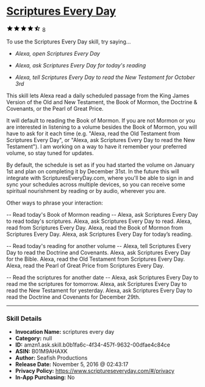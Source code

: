 # [Scriptures Every Day](http://alexa.amazon.com/#skills/amzn1.ask.skill.b0b1fa6c-4f34-457f-9632-00dfae4c84ce)
![4.1 stars](../../images/ic_star_black_18dp_1x.png)![4.1 stars](../../images/ic_star_black_18dp_1x.png)![4.1 stars](../../images/ic_star_black_18dp_1x.png)![4.1 stars](../../images/ic_star_black_18dp_1x.png)![4.1 stars](../../images/ic_star_half_black_18dp_1x.png) 8

To use the Scriptures Every Day skill, try saying...

* *Alexa, open Scriptures Every Day*

* *Alexa, ask Scriptures Every Day for today's reading*

* *Alexa, tell Scriptures Every Day to read the New Testament for October 3rd*

This skill lets Alexa read a daily scheduled passage from the King James Version of the Old and New Testament, the Book of Mormon, the Doctrine & Covenants, or the Pearl of Great Price.

It will default to reading the Book of Mormon. If you are not Mormon or you are interested in listening to a volume besides the Book of Mormon, you will have to ask for it each time (e.g. "Alexa, read the Old Testament from Scriptures Every Day", or "Alexa, ask Scriptures Every Day to read the New Testament"). I am working on a way to have it remember your preferred volume, so stay tuned for updates.

By default, the schedule is set as if you had started the volume on January 1st and plan on completing it by December 31st. In the future this will integrate with ScripturesEveryDay.com, where you'll be able to sign in and sync your schedules across multiple devices, so you can receive some spiritual nourishment by reading or by audio, wherever you are.

Other ways to phrase your interaction:

-- Read today's Book of Mormon reading --
Alexa, ask Scriptures Every Day to read today's scriptures.
Alexa, ask Scriptures Every Day to read.
Alexa, read from Scriptures Every Day.
Alexa, read the Book of Mormon from Scriptures Every Day.
Alexa, ask Scriptures Every Day for today’s reading.

-- Read today's reading for another volume --
Alexa, tell Scriptures Every Day to read the Doctrine and Covenants.
Alexa, ask Scriptures Every Day for the Bible.
Alexa, read the Old Testament from Scriptures Every Day.
Alexa, read the Pearl of Great Price from Scriptures Every Day.

-- Read the scriptures for another date --
Alexa, ask Scriptures Every Day to read me the scriptures for tomorrow.
Alexa, ask Scriptures Every Day to read the New Testament for yesterday.
Alexa, ask Scriptures Every Day to read the Doctrine and Covenants for December 29th.

***

### Skill Details

* **Invocation Name:** scriptures every day
* **Category:** null
* **ID:** amzn1.ask.skill.b0b1fa6c-4f34-457f-9632-00dfae4c84ce
* **ASIN:** B01M9AHAXK
* **Author:** Seafish Productions
* **Release Date:** November 5, 2016 @ 02:43:17
* **Privacy Policy:** https://www.scriptureseveryday.com/#/privacy
* **In-App Purchasing:** No
